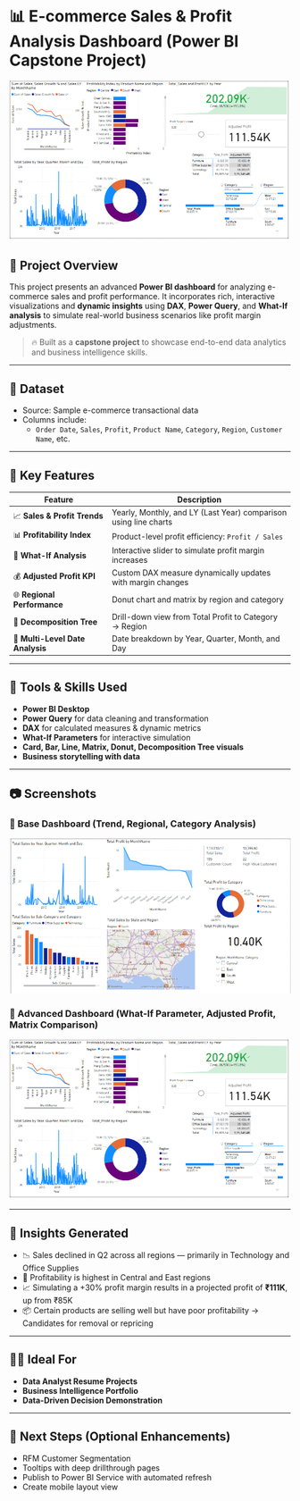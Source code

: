 # 📊 E-commerce Sales & Profit Analysis Dashboard (Power BI Capstone Project)

![Dashboard Preview](./dashboard_final.png)

## 🧠 Project Overview

This project presents an advanced **Power BI dashboard** for analyzing e-commerce sales and profit performance. It incorporates rich, interactive visualizations and **dynamic insights** using **DAX**, **Power Query**, and **What-If analysis** to simulate real-world business scenarios like profit margin adjustments.

> 🔥 Built as a **capstone project** to showcase end-to-end data analytics and business intelligence skills.

---

## 📁 Dataset

- Source: Sample e-commerce transactional data
- Columns include:
  - `Order Date`, `Sales`, `Profit`, `Product Name`, `Category`, `Region`, `Customer Name`, etc.

---

## 🚀 Key Features

| Feature | Description |
|--------|-------------|
| 📈 **Sales & Profit Trends** | Yearly, Monthly, and LY (Last Year) comparison using line charts |
| 📊 **Profitability Index** | Product-level profit efficiency: `Profit / Sales` |
| 🎯 **What-If Analysis** | Interactive slider to simulate profit margin increases |
| 💰 **Adjusted Profit KPI** | Custom DAX measure dynamically updates with margin changes |
| 🌐 **Regional Performance** | Donut chart and matrix by region and category |
| 🧩 **Decomposition Tree** | Drill-down view from Total Profit to Category → Region |
| 📆 **Multi-Level Date Analysis** | Date breakdown by Year, Quarter, Month, and Day |

---

## 📌 Tools & Skills Used

- **Power BI Desktop**
- **Power Query** for data cleaning and transformation
- **DAX** for calculated measures & dynamic metrics
- **What-If Parameters** for interactive simulation
- **Card, Bar, Line, Matrix, Donut, Decomposition Tree visuals**
- **Business storytelling with data**

---

## 📷 Screenshots

### 🔹 Base Dashboard (Trend, Regional, Category Analysis)

![Screenshot 1](./dashboard_base.png)

### 🔹 Advanced Dashboard (What-If Parameter, Adjusted Profit, Matrix Comparison)

![Screenshot 2](./dashboard_final.png)

---

## 📌 Insights Generated

- 📉 Sales declined in Q2 across all regions — primarily in Technology and Office Supplies
- 💸 Profitability is highest in Central and East regions
- 📈 Simulating a +30% profit margin results in a projected profit of **₹111K**, up from ₹85K
- 📦 Certain products are selling well but have poor profitability → Candidates for removal or repricing

---

## 🧑‍💼 Ideal For

- **Data Analyst Resume Projects**
- **Business Intelligence Portfolio**
- **Data-Driven Decision Demonstration**

---

## 🏁 Next Steps (Optional Enhancements)

- RFM Customer Segmentation
- Tooltips with deep drillthrough pages
- Publish to Power BI Service with automated refresh
- Create mobile layout view
